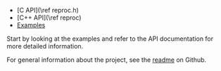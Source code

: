 - [C API](\ref reproc.h)
- [C++ API](\ref reproc)
- [Examples](examples.html)

Start by looking at the examples and refer to the API documentation for more
detailed information.

For general information about the project, see the
[readme](https://github.com/DaanDeMeyer/reproc) on Github.
